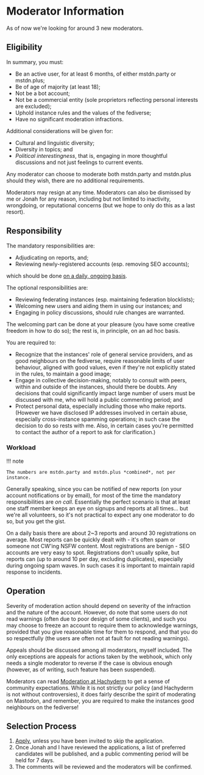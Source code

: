 # Moderator Information

As of now we're looking for around 3 new moderators.

## Eligibility

In summary, you must:

* Be an active user, for at least 6 months, of either mstdn.party or mstdn.plus;
* Be of age of majority (at least 18);
* Not be a bot account;
* Not be a commercial entity (sole proprietors reflecting personal interests are excluded);
* Uphold instance rules and the values of the fediverse;
* Have no significant moderation infractions.

Additional considerations will be given for:

* Cultural and linguistic diversity;
* Diversity in topics; and
* *Political interestingness*, that is, engaging in more thoughtful discussions and not just feelings to current events.

Any moderator can choose to moderate both mstdn.party and mstdn.plus should they wish, there are no additional requirements.

Moderators may resign at any time. Moderators can also be dismissed by me or Jonah for any reason, including but not limited to inactivity, wrongdoing, or reputational concerns (but we hope to only do this as a last resort).

## Responsibility

The mandatory responsibilities are:

* Adjudicating on reports, and;
* Reviewing newly-registered accounts (esp. removing SEO accounts);

which should be done [on a daily, ongoing basis](#workload).

The optional responsibilities are:

* Reviewing federating instances (esp. maintaining federation blocklists);
* Welcoming new users and aiding them in using our instances; and
* Engaging in policy discussions, should rule changes are warranted.

The welcoming part can be done at your pleasure (you have some creative freedom in how to do so); the rest is, in principle, on an ad hoc basis.

You are required to:

* Recognize that the instances' role of general service providers, and as good neighbours on the fediverse, require reasonable limits of user behaviour, aligned with good values, even if they're not explicitly stated in the rules, to maintain a good image;
* Engage in collective decision-making, notably to consult with peers, within and outside of the instances, should there be doubts. Any decisions that could significantly impact large number of users must be discussed with me, who will hold a public commenting period; and
* Protect personal data, especially including those who make reports. (However we have disclosed IP addresses involved in certain abuse, especially cross-instance spamming operations; in such case the decision to do so rests with me. Also, in certain cases you're permitted to contact the author of a report to ask for clarification.)

### Workload

!!! note

    The numbers are mstdn.party and mstdn.plus *combined*, not per instance.

Generally speaking, since you can be notified of new reports (on your account notifications or by email), for most of the time the mandatory responsibilities are *on call*. Essentially the perfect scenario is that at least one staff member keeps an eye on signups and reports at all times... but we're all volunteers, so it's not practical to expect any one moderator to do so, but you get the gist.

On a daily basis there are about 2~3 reports and around 30 registrations on average. Most reports can be quickly dealt with - it's often spam or someone not CW'ing NSFW content. Most registrations are benign - SEO accounts are very easy to spot. Registrations don't usually spike, but reports can (up to around 10 per day, excluding duplicates), especially during ongoing spam waves. In such cases it is important to maintain rapid response to incidents.

## Operation

Severity of moderation action should depend on severity of the infraction and the nature of the account. However, do note that some users do not read warnings (often due to poor design of some clients), and such you may choose to freeze an account to require them to acknowledge warnings, provided that you give reasonable time for them to respond, and that you do so respectfully (the users are often not at fault for not reading warnings).

Appeals should be discussed among all moderators, myself included. The only exceptions are appeals for actions taken by the webhook, which only needs a single moderator to reverse if the case is obvious enough (however, as of writing, such feature has been suspended).

Moderators can read [Moderation at Hachyderm](https://community.hachyderm.io/docs/moderation/) to get a sense of community expectations. While it is not strictly our policy (and Hachyderm is not without controversies), it does fairly describe the spirit of moderating on Mastodon, and remember, you are required to make the instances good neighbours on the fediverse!

## Selection Process

1. [Apply](https://docs.triplebit.net/form/#/2/form/view/qV4wFx2nJNOI5Ak3wiL+UJaGEX3xW9K0q4Df77AtCxA/), unless you have been invited to skip the application.
2. Once Jonah and I have reviewed the applications, a list of preferred candidates will be published, and a public commenting period will be held for 7 days.
3. The comments will be reviewed and the moderators will be confirmed.
